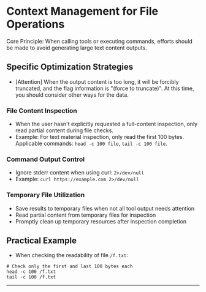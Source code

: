 # Context Management for File Operations

Core Principle: When calling tools or executing commands, efforts should be made to avoid generating large text content outputs.

## Specific Optimization Strategies

- [Attention] When the output content is too long, it will be forcibly truncated, and the flag information is "(force to truncate)". At this time, you should consider other ways for the data.

### File Content Inspection

- When the user hasn't explicitly requested a full-content inspection, only read partial content during file checks.
- Example: For text material inspection, only read the first 100 bytes. Applicable commands: `head -c 100 file`, `tail -c 100 file`.

### Command Output Control

- Ignore stderr content when using curl: `2>/dev/null`
- Example: `curl https://example.com 2>/dev/null`

### Temporary File Utilization

- Save results to temporary files when not all tool output needs attention
- Read partial content from temporary files for inspection
- Promptly clean up temporary resources after inspection completion

## Practical Example

- When checking the readability of file `/f.txt`:
```
# Check only the first and last 100 bytes each
head -c 100 /f.txt
tail -c 100 /f.txt
```

----

